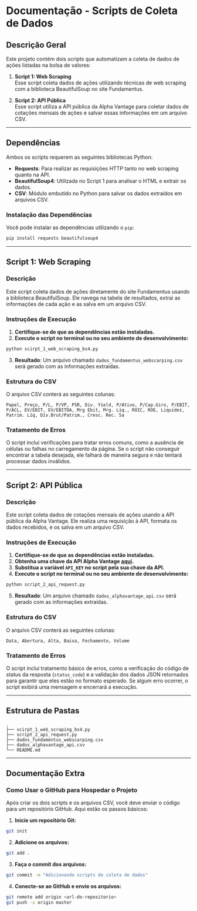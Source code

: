 # Documentação - Scripts de Coleta de Dados

## Descrição Geral

Este projeto contém dois scripts que automatizam a coleta de dados de ações listadas na bolsa de valores:

1. **Script 1: Web Scraping**  
   Esse script coleta dados de ações utilizando técnicas de web scraping com a biblioteca BeautifulSoup no site Fundamentus.

2. **Script 2: API Pública**  
   Esse script utiliza a API pública da Alpha Vantage para coletar dados de cotações mensais de ações e salvar essas informações em um arquivo CSV.

---

## Dependências

Ambos os scripts requerem as seguintes bibliotecas Python:

- **Requests**: Para realizar as requisições HTTP tanto no web scraping quanto na API.
- **BeautifulSoup4**: Utilizada no Script 1 para analisar o HTML e extrair os dados.
- **CSV**: Módulo embutido no Python para salvar os dados extraídos em arquivos CSV.

### Instalação das Dependências

Você pode instalar as dependências utilizando o `pip`:

```bash
pip install requests beautifulsoup4
```

---

## Script 1: Web Scraping

### Descrição

Este script coleta dados de ações diretamente do site Fundamentus usando a biblioteca BeautifulSoup. Ele navega na tabela de resultados, extrai as informações de cada ação e as salva em um arquivo CSV.

### Instruções de Execução

1. **Certifique-se de que as dependências estão instaladas.**
2. **Execute o script no terminal ou no seu ambiente de desenvolvimento:**

```bash
python scirpt_1_web_scraping_bs4.py
```

3. **Resultado**: Um arquivo chamado `dados_fundamentus_webscarping.csv` será gerado com as informações extraídas.

### Estrutura do CSV

O arquivo CSV conterá as seguintes colunas:

```
Papel, Preço, P/L, P/VP, PSR, Div. Yield, P/Ativo, P/Cap.Giro, P/EBIT, P/ACL, EV/EBIT, EV/EBITDA, Mrg Ebit, Mrg. Líq., ROIC, ROE, Liquidez, Patrim. Líq, Dív.Brut/Patrim., Cresc. Rec. 5a
```

### Tratamento de Erros

O script inclui verificações para tratar erros comuns, como a ausência de células ou falhas no carregamento da página. Se o script não conseguir encontrar a tabela desejada, ele falhará de maneira segura e não tentará processar dados inválidos.

---

## Script 2: API Pública

### Descrição

Este script coleta dados de cotações mensais de ações usando a API pública da Alpha Vantage. Ele realiza uma requisição à API, formata os dados recebidos, e os salva em um arquivo CSV.

### Instruções de Execução

1. **Certifique-se de que as dependências estão instaladas.**
2. **Obtenha uma chave da API Alpha Vantage [aqui](https://www.alphavantage.co/support/#api-key).**
3. **Substitua a variável `API_KEY` no script pela sua chave da API.**
4. **Execute o script no terminal ou no seu ambiente de desenvolvimento:**

```bash
python script_2_api_request.py
```

5. **Resultado**: Um arquivo chamado `dados_alphavantage_api.csv` será gerado com as informações extraídas.

### Estrutura do CSV

O arquivo CSV conterá as seguintes colunas:

```
Data, Abertura, Alta, Baixa, Fechamento, Volume
```

### Tratamento de Erros

O script inclui tratamento básico de erros, como a verificação do código de status da resposta (`status_code`) e a validação dos dados JSON retornados para garantir que eles estão no formato esperado. Se algum erro ocorrer, o script exibirá uma mensagem e encerrará a execução.

---

## Estrutura de Pastas

```
.
├── scirpt_1_web_scraping_bs4.py
├── script_2_api_request.py
├── dados_fundamentus_webscarping.csv
├── dados_alphavantage_api.csv
└── README.md
```

---

## Documentação Extra

### Como Usar o GitHub para Hospedar o Projeto

Após criar os dois scripts e os arquivos CSV, você deve enviar o código para um repositório GitHub. Aqui estão os passos básicos:

1. **Inicie um repositório Git:**

```bash
git init
```

2. **Adicione os arquivos:**

```bash
git add .
```

3. **Faça o commit dos arquivos:**

```bash
git commit -m "Adicionando scripts de coleta de dados"
```

4. **Conecte-se ao GitHub e envie os arquivos:**

```bash
git remote add origin <url-do-repositorio>
git push -u origin master
```
